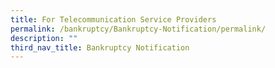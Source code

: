 ```yaml
---
title: For Telecommunication Service Providers
permalink: /bankruptcy/Bankruptcy-Notification/permalink/
description: ""
third_nav_title: Bankruptcy Notification
---
```

